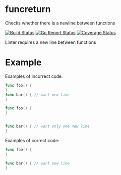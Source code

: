 # funcreturn
Checks whether there is a newline between functions

[![Build Status](https://travis-ci.org/hsnks100/funcreturn.svg?branch=master)](https://travis-ci.org/ssgreg/nlreturn)
[![Go Report Status](https://goreportcard.com/badge/github.com/hsnks100/funcreturn)](https://goreportcard.com/report/github.com/ssgreg/nlreturn)
[![Coverage Status](https://coveralls.io/repos/github/hsnks100/funcreturn/badge.svg?branch=master&service=github)](https://coveralls.io/github/ssgreg/nlreturn?branch=master)

Linter requires a new line between functions

# Example

Examples of incorrect code:

```go 
func foo() {
} 
func bar() { // want new line
}
```

```go 
func foo() {
}


func bar() { // want only one new line
}
```

Examples of correct code:

```go
func foo() {
}

func bar() { // want new line
}
```
